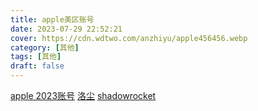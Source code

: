 ```yaml
---
title: apple美区账号
date: 2023-07-29 22:52:21
cover: https://cdn.wdtwo.com/anzhiyu/apple456456.webp
category: [其他]
tags: [其他]
draft: false
---
```


<!--more-->


[apple 2023账号](https://xfxyaj.xyz/appleID.html)
[洛尘](https://www.lcr189.com/2023/06/Shadowrocket-xiaohuojian.html)
[shadowrocket](https://www.shadowrocket.vip/shadowrocket%E4%BD%BF%E7%94%A8%E6%95%99%E7%A8%8B/2023%E5%B9%B4%E6%9C%80%E6%96%B0%E5%B0%8F%E7%81%AB%E7%AE%AD%EF%BC%88shadowrocket%EF%BC%89%E5%85%B1%E4%BA%AB%E8%B4%A6%E5%8F%B7%E5%92%8C%E7%BE%8E%E5%8C%BAid%E8%B4%AD%E4%B9%B0%E6%8C%87%E5%8D%97.html)




